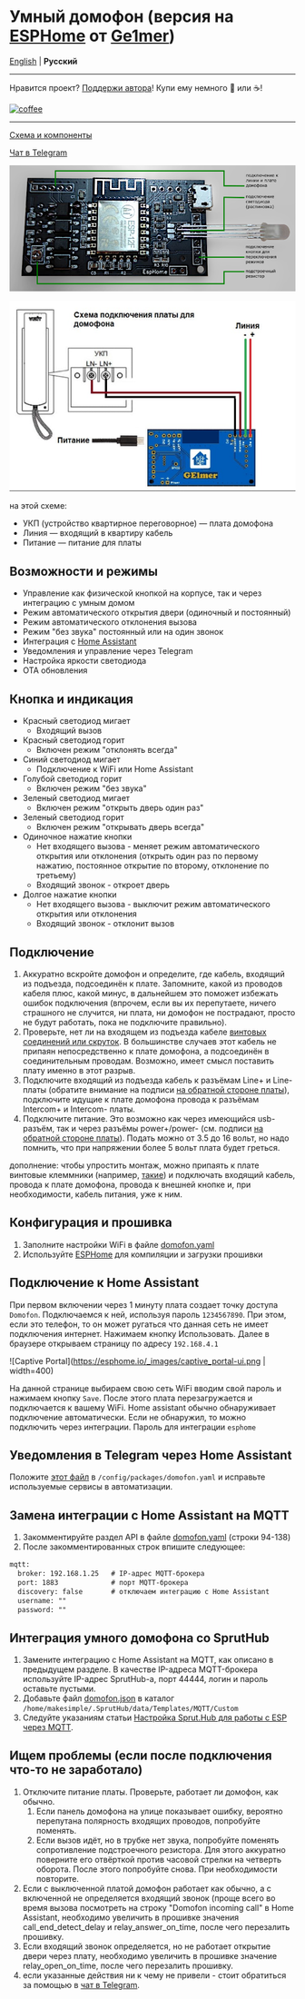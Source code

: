 # Умный домофон (версия на [ESPHome](https://esphome.io/) от [Ge1mer](https://github.com/Ge1mer))
[English](../ge1mer/README_EN.md) | **Русский**

---

Нравится проект? [Поддержи автора](http://yasobe.ru/na/esphome)! Купи ему немного :beers: или :coffee:!

[![coffee](https://www.buymeacoffee.com/assets/img/custom_images/black_img.png)](http://yasobe.ru/na/esphome)

---

[Схема и компоненты](https://easyeda.com/ilmir73/domofon)

[Чат в Telegram](https://t.me/domofon_esp)

![Board](../ge1mer/domofon-scheme.png)

![Connection](../ge1mer/connection.jpeg)

на этой схеме:

* УКП (устройство квартирное переговорное) — плата домофона
* Линия — входящий в квартиру кабель
* Питание — питание для платы

## Возможности и режимы
* Управление как физической кнопкой на корпусе, так и через интеграцию с умным домом
* Режим автоматического открытия двери (одиночный и постоянный)
* Режим автоматического отклонения вызова
* Режим "без звука" постоянный или на один звонок
* Интеграция с [Home Assistant](https://www.home-assistant.io/)
* Уведомления и управление через Telegram
* Настройка яркости светодиода
* OTA обновления

## Кнопка и индикация
* Красный светодиод мигает
    * Входящий вызов
* Красный светодиод горит
    * Включен режим "отклонять всегда"
* Синий светодиод мигает
    * Подключение к WiFi или Home Assistant
* Голубой светодиод горит
    * Включен режим "без звука"
* Зеленый светодиод мигает
    * Включен режим "открыть дверь один раз"
* Зеленый светодиод горит
    * Включен режим "открывать дверь всегда"
* Одиночное нажатие кнопки
    * Нет входящего вызова - меняет режим автоматического открытия или отклонения (открыть один раз по первому нажатию, постоянное открытие по второму, отклонение по третьему)
    * Входящий звонок - откроет дверь
* Долгое нажатие кнопки
    * Нет входящего вызова - выключит режим автоматического открытия или отклонения
    * Входящий звонок - отклонит вызов

## Подключение
1. Аккуратно вскройте домофон и определите, где кабель, входящий из подъезда, подсоединён к плате. Запомните, какой из проводов кабеля плюс, какой минус, в дальнейшем это поможет избежать ошибок подключения (впрочем, если вы их перепутаете, ничего страшного не случится, ни плата, ни домофон не пострадают, просто не будут работать, пока не подключите правильно).
2. Проверьте, нет ли на входящем из подъезда кабеле [винтовых соединений или скруток](../ge1mer/domofon-line.jpg). В большинстве случаев этот кабель не припаян непосредственно к плате домофона, а подсоединён в соединительным проводам. Возможно, имеет смысл поставить плату именно в этот разрыв.
3. Подключите входящий из подъезда кабель к разъёмам Line+ и Line- платы (обратите внимание на подписи [на обратной стороне платы](../ge1mer/domofon-back.jpg)), подключите идущие к плате домофона провода к разъёмам Intercom+ и Intercom- платы.
4. Подключите питание. Это возможно как через имеющийся usb-разъём, так и через разъёмы power+/power- (см. подписи [на обратной стороне платы](../ge1mer/domofon-back.jpg)). Подать можно от 3.5 до 16 вольт, но надо помнить, что при напряжении более 5 вольт плата будет греться.

дополнение: чтобы упростить монтаж, можно припаять к плате винтовые клеммники (например, [такие](https://www.chipdip.ru/product/308-021-12-14)) и подключать входящий кабель, провода к плате домофона, провода к внешней кнопке и, при необходимости, кабель питания, уже к ним.

## Конфигурация и прошивка
1. Заполните настройки WiFi в файле [domofon.yaml](../ge1mer/domofon.yaml#L21)
2. Используйте [ESPHome](https://esphome.io) для компиляции и загрузки прошивки

## Подключение к Home Assistant

При первом включении через 1 минуту плата создает точку доступа `Domofon`.
Подключаемся к ней, используя пароль `1234567890`.
При этом, если это телефон, то он может ругаться что данная сеть не имеет подключения интернет. Нажимаем кнопку Использовать.
Далее в браузере открываем страницу по адресу `192.168.4.1`

![Captive Portal](https://esphome.io/_images/captive_portal-ui.png | width=400)

На данной странице выбираем свою сеть WiFi вводим свой пароль и нажимаем кнопку `Save`.
После этого плата перезагружается и подключается к вашему WiFi.
Home assistant обычно обнаруживает подключение автоматически. Если не обнаружил, то можно подключить через интеграции. Пароль для интеграции `esphome`

## Уведомления в Telegram через Home Assistant

Положите [этот файл](../ge1mer/homeassistant/domofon.yaml) в `/config/packages/domofon.yaml` и исправьте используемые сервисы в автоматизации.

## Замена интеграции с Home Assistant на MQTT

1. Закомментируйте раздел API в файле [domofon.yaml](../ge1mer/domofon.yaml#L94) (строки 94-138)
2. После закомментированных строк впишите следующее:
```
mqtt:
  broker: 192.168.1.25   # IP-адрес MQTT-брокера
  port: 1883             # порт MQTT-брокера
  discovery: false       # отключаем интеграцию с Home Assistant
  username: ""
  password: ""
```

## Интеграция умного домофона со SprutHub

1. Замените интеграцию с Home Assistant на MQTT, как описано в предыдущем разделе. В качестве IP-адреса MQTT-брокера используйте IP-адрес SprutHub-а, порт 44444, логин и пароль оставьте пустыми.
2. Добавьте файл [domofon.json](../ge1mer/domofon.json) в каталог `/home/makesimple/.SprutHub/data/Templates/MQTT/Custom`
3. Следуйте указаниям статьи [Настройка Sprut.Hub для работы с ESP через MQTT](https://wiki.sprut.ai/ru/spruthub/accessory/mqtt-devices-templates).

## Ищем проблемы (если после подключения что-то не заработало)
1. Отключите питание платы. Проверьте, работает ли домофон, как обычно.
   1. Если панель домофона на улице показывает ошибку, вероятно перепутана полярность входящих проводов, попробуйте поменять.
   2. Если вызов идёт, но в трубке нет звука, попробуйте поменять сопротивление подстроечного резистора. Для этого аккуратно поверните его отвёрткой против часовой стрелки на четверть оборота. После этого попробуйте снова. При необходимости повторите.
2.  Если с выключенной платой домофон работает как обычно, а с включенной не определяется входящий звонок (проще всего во время вызова посмотреть на строку "Domofon incoming call" в Home Assistant, необходимо увеличить в прошивке значения call_end_detect_delay и relay_answer_on_time, после чего перезалить прошивку.
3.  Если входящий звонок определяется, но не работает открытие двери через плату, необходимо увеличить в прошивке значение relay_open_on_time, после чего перезалить прошивку.
4.  если указанные действия ни к чему не привели - стоит обратиться за помощью в [чат в Telegram](https://t.me/domofon_esp).
